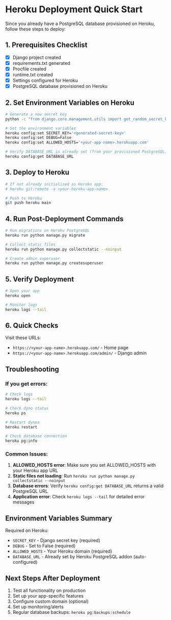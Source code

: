 # Heroku Deployment Quick Start

Since you already have a PostgreSQL database provisioned on Heroku, follow these steps to deploy:

## 1. Prerequisites Checklist
- [x] Django project created
- [x] requirements.txt generated
- [x] Procfile created
- [x] runtime.txt created
- [x] Settings configured for Heroku
- [x] PostgreSQL database provisioned on Heroku

## 2. Set Environment Variables on Heroku

```bash
# Generate a new secret key
python -c "from django.core.management.utils import get_random_secret_key; print(get_random_secret_key())"

# Set the environment variables
heroku config:set SECRET_KEY='<generated-secret-key>'
heroku config:set DEBUG=False
heroku config:set ALLOWED_HOSTS='<your-app-name>.herokuapp.com'

# Verify DATABASE_URL is already set (from your provisioned PostgreSQL)
heroku config:get DATABASE_URL
```

## 3. Deploy to Heroku

```bash
# If not already initialized as Heroku app:
# heroku git:remote -a <your-heroku-app-name>

# Push to Heroku
git push heroku main
```

## 4. Run Post-Deployment Commands

```bash
# Run migrations on Heroku PostgreSQL
heroku run python manage.py migrate

# Collect static files
heroku run python manage.py collectstatic --noinput

# Create admin superuser
heroku run python manage.py createsuperuser
```

## 5. Verify Deployment

```bash
# Open your app
heroku open

# Monitor logs
heroku logs --tail
```

## 6. Quick Checks

Visit these URLs:
- `https://<your-app-name>.herokuapp.com/` - Home page
- `https://<your-app-name>.herokuapp.com/admin/` - Django admin

## Troubleshooting

### If you get errors:

```bash
# Check logs
heroku logs --tail

# Check dyno status
heroku ps

# Restart dynos
heroku restart

# Check database connection
heroku pg:info
```

### Common Issues:

1. **ALLOWED_HOSTS error**: Make sure you set ALLOWED_HOSTS with your Heroku app URL
2. **Static files not loading**: Run `heroku run python manage.py collectstatic --noinput`
3. **Database errors**: Verify `heroku config:get DATABASE_URL` returns a valid PostgreSQL URL
4. **Application error**: Check `heroku logs --tail` for detailed error messages

## Environment Variables Summary

Required on Heroku:
- `SECRET_KEY` - Django secret key (required)
- `DEBUG` - Set to False (required)
- `ALLOWED_HOSTS` - Your Heroku domain (required)
- `DATABASE_URL` - Already set by Heroku PostgreSQL addon (auto-configured)

## Next Steps After Deployment

1. Test all functionality on production
2. Set up your app-specific features
3. Configure custom domain (optional)
4. Set up monitoring/alerts
5. Regular database backups: `heroku pg:backups:schedule`
